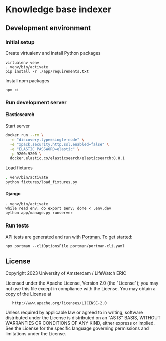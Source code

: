 # Knowledge base indexer

## Development environment

### Initial setup

Create virtualenv and install Python packages

```shell
virtualenv venv
. venv/bin/activate
pip install -r ./app/requirements.txt
```

Install npm packages

```shell
npm ci
```

### Run development server

#### Elasticsearch

Start server

```bash
docker run --rm \
  -e "discovery.type=single-node" \
  -e "xpack.security.http.ssl.enabled=false" \
  -e "ELASTIC_PASSWORD=elastic" \
  -p 9200:9200 \
  docker.elastic.co/elasticsearch/elasticsearch:8.8.1
```

Load fixtures

```bash
. venv/bin/activate
python fixtures/load_fixtures.py
```

#### Django

```shell
. venv/bin/activate
while read env; do export $env; done < .env.dev
python app/manage.py runserver
```

### Run tests

API tests are generated and run with [Portman](http://getportman.com).
To get started:

```shell
npx portman --cliOptionsFile portman/portman-cli.yaml
```


## License

Copyright 2023 University of Amsterdam / LifeWatch ERIC

Licensed under the Apache License, Version 2.0 (the "License");
you may not use this file except in compliance with the License.
You may obtain a copy of the License at

       http://www.apache.org/licenses/LICENSE-2.0

Unless required by applicable law or agreed to in writing, software
distributed under the License is distributed on an "AS IS" BASIS,
WITHOUT WARRANTIES OR CONDITIONS OF ANY KIND, either express or implied.
See the License for the specific language governing permissions and
limitations under the License.
